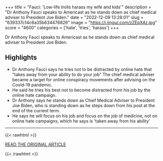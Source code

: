 +++
title = "Fauci: 'Low-life trolls harass my wife and kids'"
description = "Dr Anthony Fauci speaks to Americast as he stands down as chief medical adviser to President Joe Biden."
date = "2022-12-09 13:28:01"
slug = "639337c14c6a35b634476826"
image = "https://i.imgur.com/zZEpX4z.jpg"
score = "4600"
categories = ['hate', 'tries', 'harass']
+++

Dr Anthony Fauci speaks to Americast as he stands down as chief medical adviser to President Joe Biden.

## Highlights

- Dr Anthony Fauci says he tries not to be distracted by online hate that "takes away from your ability to do your job" The chief medical adviser became a target for online conspiracy movements after advising on the Covid-19 pandemic.
- He said he tries his best not to become distracted from his job by the online hate campaign.
- Dr Anthony says he stands down as Chief Medical Adviser to President Joe Biden, who is standing down as he steps down from his post at the end of the current term.
- He says he will focus on his job and focus on the job of medicine, not on online hate campaigns, which he says is 'taken away from his ability'

---

{{< rawhtml >}}
  <p class="article-category">
    <a target="_blank" href="https://www.bbc.com/news/world-us-canada-63895762?at_medium=RSS&amp;at_campaign=KARANGA">READ THE ORIGINAL ARTICLE</a>
  </p>
{{< /rawhtml >}}
